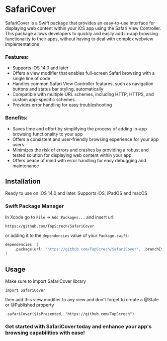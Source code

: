 # SafariCover
SafariCover is a Swift package that provides an easy-to-use interface for displaying web content within your iOS app using the Safari View Controller. This package allows developers to quickly and easily add in-app browsing functionality to their apps, without having to deal with complex webview implementations

### Features:
- Supports iOS 14.0 and later
- Offers a view modifier that enables full-screen Safari browsing with a single line of code
- Handles common Safari View Controller features, such as navigation buttons and status bar styling, automatically
- Compatible with multiple URL schemes, including HTTP, HTTPS, and custom app-specific schemes
- Provides error handling for easy troubleshooting

### Benefits:
- Saves time and effort by simplifying the process of adding in-app browsing functionality to your app
- Offers a consistent and user-friendly browsing experience for your app users
- Minimizes the risk of errors and crashes by providing a robust and tested solution for displaying web content within your app
- Offers peace of mind with error handling for easy debugging and maintenance

## Installation
Ready to use on iOS 14.0 and later. Supports iOS, iPadOS and macOS

### Swift Package Manager

In Xcode go to `File` -> `Add Packages...` and insert url: 

```
https://github.com/TopScrech/SafariCover
```

or adding it to the `dependencies` value of your `Package.swift`:
```swift
dependencies: [
    .package(url: "https://github.com/TopScrech/SafariCover", .branchItem("main"))
]
```

## Usage
Make sure to import SafariCover library
```
import SafariCover
```

then add this view modifier to any view and don't forget to create a @State or @Published property
```
.safariCover($isPresented, "https://github.com/TopScrech")
```

### Get started with SafariCover today and enhance your app's browsing capabilities with ease!
